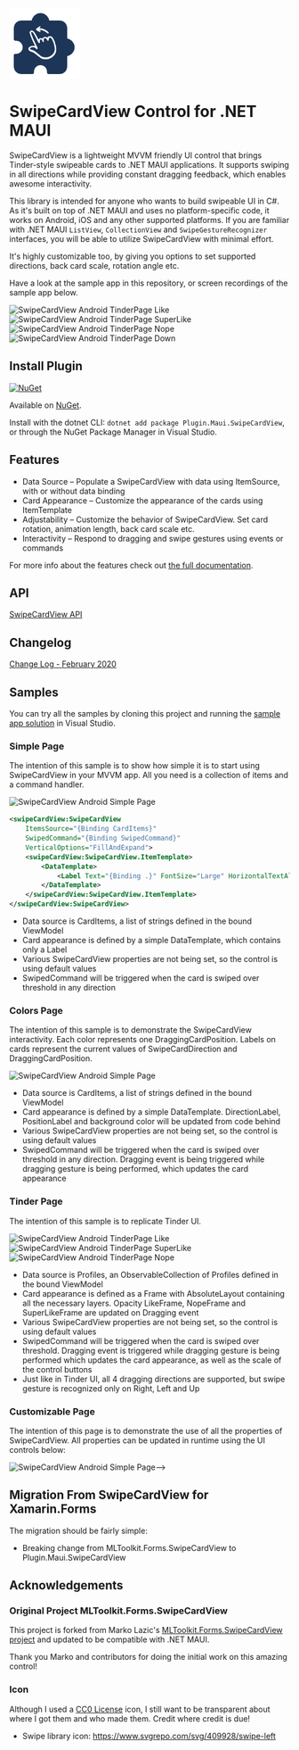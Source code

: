 ![](nuget.png)

# SwipeCardView Control for .NET MAUI

SwipeCardView is a lightweight MVVM friendly UI control that brings Tinder-style swipeable cards to .NET MAUI applications. It supports swiping in all directions while providing constant dragging feedback, which enables awesome interactivity.

This library is intended for anyone who wants to build swipeable UI in C#. As it's built on top of .NET MAUI and uses no platform-specific code, it works on Android, iOS and any other supported platforms. If you are familiar with .NET MAUI `ListView`, `CollectionView` and `SwipeGestureRecognizer` interfaces, you will be able to utilize SwipeCardView with minimal effort. 

It's highly customizable too, by giving you options to set supported directions, back card scale, rotation angle etc.

Have a look at the sample app in this repository, or screen recordings of the sample app below.

![SwipeCardView Android TinderPage Like](docs/images/SwipeCardView_Android_TinderPage_Like.gif)
![SwipeCardView Android TinderPage SuperLike](docs/images/SwipeCardView_Android_TinderPage_SuperLike.gif)
![SwipeCardView Android TinderPage Nope](docs/images/SwipeCardView_Android_TinderPage_Nope.gif)
![SwipeCardView Android TinderPage Down](docs/images/SwipeCardView_Android_TinderPage_Down.gif)

## Install Plugin

[![NuGet](https://img.shields.io/nuget/v/Plugin.Maui.SwipeCardView.svg?label=NuGet)](https://www.nuget.org/packages/Plugin.Maui.SwipeCardView/)

Available on [NuGet](http://www.nuget.org/packages/Plugin.Maui.SwipeCardView).

Install with the dotnet CLI: `dotnet add package Plugin.Maui.SwipeCardView`, or through the NuGet Package Manager in Visual Studio.

## Features

- Data Source – Populate a SwipeCardView with data using ItemSource, with or without data binding
- Card Appearance – Customize the appearance of the cards using ItemTemplate
- Adjustability – Customize the behavior of SwipeCardView. Set card rotation, animation length, back card scale etc.
- Interactivity – Respond to dragging and swipe gestures using events or commands

For more info about the features check out [the full documentation](docs/index.md).

## API

[SwipeCardView API](docs/api.md)

## Changelog

[Change Log - February 2020](docs/changelog.md)

## Samples

You can try all the samples by cloning this project and running the [sample app solution](samples/) in Visual Studio.

### Simple Page

The intention of this sample is to show how simple it is to start using SwipeCardView in your MVVM app. All you need is a collection of items and a command handler.

![SwipeCardView Android Simple Page](docs/images/SwipeCardView_Android_SimplePage.png)

```XML
<swipeCardView:SwipeCardView
    ItemsSource="{Binding CardItems}"
    SwipedCommand="{Binding SwipedCommand}"
    VerticalOptions="FillAndExpand">
    <swipeCardView:SwipeCardView.ItemTemplate>
        <DataTemplate>
            <Label Text="{Binding .}" FontSize="Large" HorizontalTextAlignment="Center" VerticalTextAlignment="Center" BackgroundColor="Beige"/>
        </DataTemplate>
    </swipeCardView:SwipeCardView.ItemTemplate>
</swipeCardView:SwipeCardView>
```

- Data source is CardItems, a list of strings defined in the bound ViewModel
- Card appearance is defined by a simple DataTemplate, which contains only a Label
- Various SwipeCardView properties are not being set, so the control is using default values
- SwipedCommand will be triggered when the card is swiped over threshold in any direction

### Colors Page

The intention of this sample is to demonstrate the SwipeCardView interactivity. Each color represents one DraggingCardPosition. Labels on cards represent the current values of SwipeCardDirection and DraggingCardPosition.

![SwipeCardView Android Simple Page](docs/images/SwipeCardView_Android_ColorsPage.gif)

- Data source is CardItems, a list of strings defined in the bound ViewModel
- Card appearance is defined by a simple DataTemplate. DirectionLabel, PositionLabel and background color will be updated from code behind
- Various SwipeCardView properties are not being set, so the control is using default values
- SwipedCommand will be triggered when the card is swiped over threshold in any direction. Dragging event is being triggered while dragging gesture is being performed, which updates the card appearance

### Tinder Page

The intention of this sample is to replicate Tinder UI.

![SwipeCardView Android TinderPage Like](docs/images/SwipeCardView_Android_TinderPageLikeM.jpg)
![SwipeCardView Android TinderPage SuperLike](docs/images/SwipeCardView_Android_TinderPageSuperLikeM.jpg)
![SwipeCardView Android TinderPage Nope](docs/images/SwipeCardView_Android_TinderPageNopeM.jpg)

- Data source is Profiles, an ObservableCollection of Profiles defined in the bound ViewModel
- Card appearance is defined as a Frame with AbsoluteLayout containing all the necessary layers. Opacity LikeFrame, NopeFrame and SuperLikeFrame are updated on Dragging event
- Various SwipeCardView properties are not being set, so the control is using default values
- SwipedCommand will be triggered when the card is swiped over threshold. Dragging event is triggered while dragging gesture is being performed which updates the card appearance, as well as the scale of the control buttons
- Just like in Tinder UI, all 4 dragging directions are supported, but swipe gesture is recognized only on Right, Left and Up

### Customizable Page

The intention of this page is to demonstrate the use of all the properties of SwipeCardView. All properties can be updated in runtime using the UI controls below:

![SwipeCardView Android Simple Page](docs/images/SwipeCardView_Android_CustomizablePage.png)-->

## Migration From SwipeCardView for Xamarin.Forms

The migration should be fairly simple:

- Breaking change from MLToolkit.Forms.SwipeCardView to Plugin.Maui.SwipeCardView

## Acknowledgements

### Original Project MLToolkit.Forms.SwipeCardView

This project is forked from Marko Lazic's [MLToolkit.Forms.SwipeCardView project](https://github.com/markolazic88/SwipeCardView) and updated to be compatible with .NET MAUI.

Thank you Marko and contributors for doing the initial work on this amazing control!

### Icon

Although I used a [CC0 License](https://choosealicense.com/licenses/cc0-1.0/) icon, I still want to be transparent about where I got them and who made them. Credit where credit is due!

* Swipe library icon: https://www.svgrepo.com/svg/409928/swipe-left